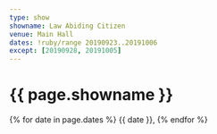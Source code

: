```yaml
---
type: show
showname: Law Abiding Citizen
venue: Main Hall
dates: !ruby/range 20190923..20191006
except: [20190928, 20191005]
---
```

# {{ page.showname }}

{% for date in page.dates %}
  {{ date }}, 
{% endfor %}
